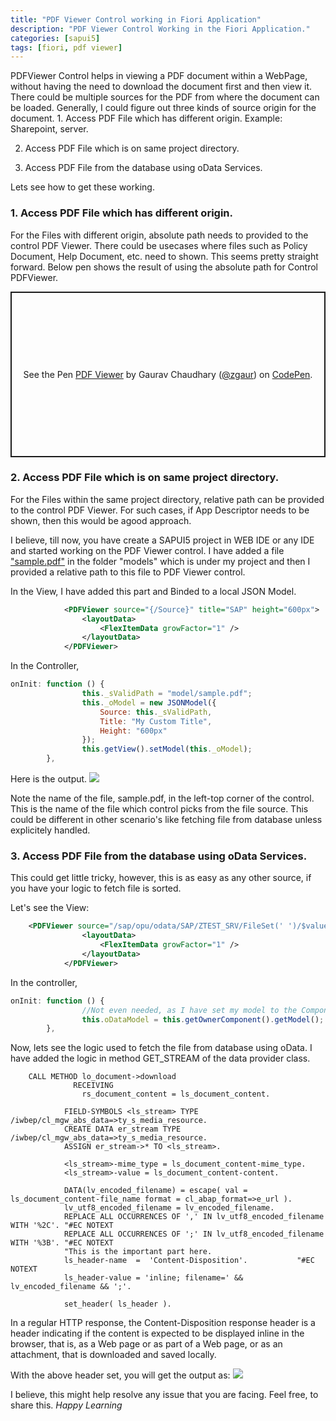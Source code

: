 ```yaml
---
title: "PDF Viewer Control working in Fiori Application"
description: "PDF Viewer Control Working in the Fiori Application."
categories: [sapui5]
tags: [fiori, pdf viewer]
---
```


<p>
PDFViewer Control helps in viewing a PDF document within a WebPage, without having the need to download the document first and then view it. There could be multiple sources for the PDF from where the document can be loaded. Generally, I could figure out three kinds of source origin for the document.
1. Access PDF File which has different origin. Example: Sharepoint, server.

2. Access PDF File which is on same project directory.

3. Access PDF File from the database using oData Services.

Lets see how to get these working.
 </p>



<h3> 1. Access PDF File which has different origin. </h3>
<p>
For the Files with different origin, absolute path needs to provided to the control PDF Viewer. There could be usecases where files such as Policy Document, Help Document, etc. need to shown. This seems pretty straight forward.
Below pen shows the result of using the absolute path for Control PDFViewer.
</p>

<p class="codepen" data-height="265" data-theme-id="default" data-default-tab="result" data-user="zgaur" data-slug-hash="BayWOLN" style="height: 265px; box-sizing: border-box; display: flex; align-items: center; justify-content: center; border: 2px solid; margin: 1em 0; padding: 1em;" data-pen-title="PDF Viewer">
  <span>See the Pen <a href="https://codepen.io/zgaur/pen/BayWOLN">
  PDF Viewer</a> by Gaurav Chaudhary (<a href="https://codepen.io/zgaur">@zgaur</a>)
  on <a href="https://codepen.io">CodePen</a>.</span>
</p>
<script async src="https://static.codepen.io/assets/embed/ei.js"></script>

<h3> 2. Access PDF File which is on same project directory. </h3>
<p>
For the Files within the same project directory, relative path can be provided to the control PDF Viewer. For such cases, if App Descriptor needs to be shown, then this would be agood approach.

I believe, till now, you have create a SAPUI5 project in WEB IDE or any IDE and started working on the PDF Viewer control.
I have added a file <u>"sample.pdf"</u> in the folder "models" which is under my project and then I provided a relative path to this file to PDF Viewer control.
</p>

In the View, I have added this part and Binded to a local JSON Model.

```xml
			<PDFViewer source="{/Source}" title="SAP" height="600px">
				<layoutData>
					<FlexItemData growFactor="1" />
				</layoutData>
			</PDFViewer>

```

In the Controller,

```javascript
onInit: function () {
				this._sValidPath = "model/sample.pdf";				
				this._oModel = new JSONModel({
					Source: this._sValidPath,
					Title: "My Custom Title",
					Height: "600px"
				});
				this.getView().setModel(this._oModel);								
        },        
```

Here is the output.
<img src="{{site.url}}{{site.baseurl}}/images/Fiori/PDFViewer/localmodel.png">

Note the name of the file, sample.pdf, in the left-top corner of the control. This is the name of the file which control picks from the file source. This could be different in other scenario's like fetching file from database unless explicitely handled.

<h3> 3. Access PDF File from the database using oData Services. </h3>
<p>
This could get little tricky, however, this is as easy as any other source, if you have your logic to fetch file is sorted.
</p>
Let's see the View:

```xml
	<PDFViewer source="/sap/opu/odata/SAP/ZTEST_SRV/FileSet(' ')/$value" title="SAP" height="600px">
				<layoutData>
					<FlexItemData growFactor="1" />
				</layoutData>
			</PDFViewer>
```

In the controller,

```javascript
onInit: function () {
                //Not even needed, as I have set my model to the Component.js
				this.oDataModel = this.getOwnerComponent().getModel();
		},

```

Now, lets see the logic used to fetch the file from database using oData.
I have added the logic in method GET_STREAM of the data provider class.

```abap
    CALL METHOD lo_document->download              
              RECEIVING
                rs_document_content = ls_document_content.

            FIELD-SYMBOLS <ls_stream> TYPE /iwbep/cl_mgw_abs_data=>ty_s_media_resource.
            CREATE DATA er_stream TYPE /iwbep/cl_mgw_abs_data=>ty_s_media_resource.
            ASSIGN er_stream->* TO <ls_stream>.

            <ls_stream>-mime_type = ls_document_content-mime_type.
            <ls_stream>-value = ls_document_content-content.

            DATA(lv_encoded_filename) = escape( val = ls_document_content-file_name format = cl_abap_format=>e_url ).
            lv_utf8_encoded_filename = lv_encoded_filename.
            REPLACE ALL OCCURRENCES OF ',' IN lv_utf8_encoded_filename WITH '%2C'. "#EC NOTEXT
            REPLACE ALL OCCURRENCES OF ';' IN lv_utf8_encoded_filename WITH '%3B'. "#EC NOTEXT
            "This is the important part here.
            ls_header-name  =  'Content-Disposition'.           "#EC NOTEXT
            ls_header-value = 'inline; filename=' && lv_encoded_filename && ';'.

            set_header( ls_header ).
```
In a regular HTTP response, the Content-Disposition response header is a header indicating if the content is expected to be displayed inline in the browser, that is, as a Web page or as part of a Web page, or as an attachment, that is downloaded and saved locally.

With the above header set, you will get the output as:
<img src="{{site.url}}{{site.baseurl}}/images/Fiori/PDFViewer/odatamodel.png">

I believe, this might help resolve any issue that you are facing. Feel free, to share this.
<i> Happy Learning</i>
